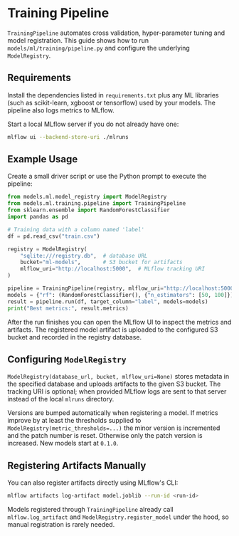 # Training Pipeline

`TrainingPipeline` automates cross validation, hyper-parameter tuning and model registration.
This guide shows how to run `models/ml/training/pipeline.py` and configure the
underlying `ModelRegistry`.

## Requirements

Install the dependencies listed in `requirements.txt` plus any ML libraries
(such as scikit-learn, xgboost or tensorflow) used by your models. The
pipeline also logs metrics to MLflow.

Start a local MLflow server if you do not already have one:

```bash
mlflow ui --backend-store-uri ./mlruns
```

## Example Usage

Create a small driver script or use the Python prompt to execute the pipeline:

```python
from models.ml.model_registry import ModelRegistry
from models.ml.training.pipeline import TrainingPipeline
from sklearn.ensemble import RandomForestClassifier
import pandas as pd

# Training data with a column named 'label'
df = pd.read_csv("train.csv")

registry = ModelRegistry(
    "sqlite:///registry.db",  # database URL
    bucket="ml-models",       # S3 bucket for artifacts
    mlflow_uri="http://localhost:5000",  # MLflow tracking URI
)

pipeline = TrainingPipeline(registry, mlflow_uri="http://localhost:5000")
models = {"rf": (RandomForestClassifier(), {"n_estimators": [50, 100]})}
result = pipeline.run(df, target_column="label", models=models)
print("Best metrics:", result.metrics)
```

After the run finishes you can open the MLflow UI to inspect the metrics and
artifacts. The registered model artifact is uploaded to the configured S3
bucket and recorded in the registry database.

## Configuring `ModelRegistry`

`ModelRegistry(database_url, bucket, mlflow_uri=None)` stores metadata in the
specified database and uploads artifacts to the given S3 bucket. The tracking
URI is optional; when provided MLflow logs are sent to that server instead of
the local `mlruns` directory.

Versions are bumped automatically when registering a model. If metrics improve
by at least the thresholds supplied to `ModelRegistry(metric_thresholds=...)`
the minor version is incremented and the patch number is reset. Otherwise only
the patch version is increased. New models start at `0.1.0`.

## Registering Artifacts Manually

You can also register artifacts directly using MLflow's CLI:

```bash
mlflow artifacts log-artifact model.joblib --run-id <run-id>
```

Models registered through `TrainingPipeline` already call `mlflow.log_artifact`
and `ModelRegistry.register_model` under the hood, so manual registration is
rarely needed.
